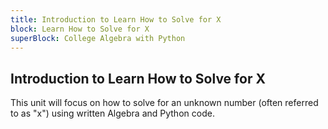 ```yaml
---
title: Introduction to Learn How to Solve for X
block: Learn How to Solve for X
superBlock: College Algebra with Python
---
```


## Introduction to Learn How to Solve for X

This unit will focus on how to solve for an unknown number (often referred to as \"x\") using written Algebra and Python code.
